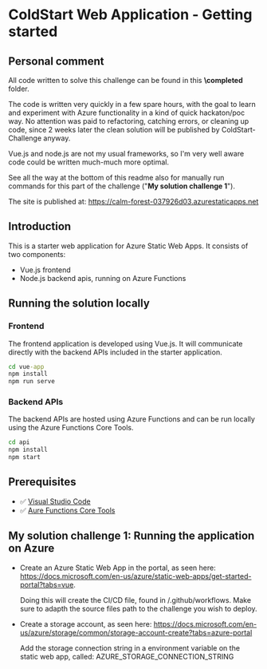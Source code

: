 # ColdStart Web Application - Getting started

## Personal comment
All code written to solve this challenge can be found in this **\completed** folder. 

The code is written very quickly in a few spare hours, with the goal to learn and experiment with Azure functionality in a kind of quick hackaton/poc way. 
No attention was paid to refactoring, catching errors, or cleaning up code, since 2 weeks later the clean solution will be published by ColdStart-Challenge anyway. 

Vue.js and node.js are not my usual frameworks, so I'm very well aware code could be written much-much more optimal. 

See all the way at the bottom of this readme also for manually run commands for this part of the challenge ("**My solution challenge 1**"). 

The site is published at: https://calm-forest-037926d03.azurestaticapps.net

## Introduction

This is a starter web application for Azure Static Web Apps. It consists of two components:

- Vue.js frontend
- Node.js backend apis, running on Azure Functions


## Running the solution locally

### Frontend

The frontend application is developed using Vue.js. It will communicate directly with the backend APIs included in the starter application.

```cmd
cd vue-app
npm install
npm run serve
```

### Backend APIs

The backend APIs are hosted using Azure Functions and can be run locally using the Azure Functions Core Tools.

```cmd
cd api
npm install
npm start
```

## Prerequisites

- ✅ [Visual Studio Code](https://code.visualstudio.com?ocid=aid3027557)
- ✅ [Aure Functions Core Tools](https://docs.microsoft.com/en-us/azure/azure-functions/functions-run-local?ocid=aid3027557)


 ## My solution challenge 1: Running the application on Azure

 - Create an Azure Static Web App in the portal, as seen here: https://docs.microsoft.com/en-us/azure/static-web-apps/get-started-portal?tabs=vue. 

   Doing this will create the CI/CD file, found in /.github/workflows. Make sure to adapth the source files path to the challenge you wish to deploy. 

- Create a storage account, as seen here: https://docs.microsoft.com/en-us/azure/storage/common/storage-account-create?tabs=azure-portal

  Add the storage connection string in a environment variable on the static web app, called: AZURE_STORAGE_CONNECTION_STRING